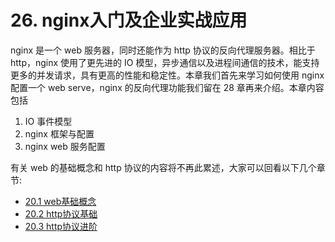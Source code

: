 # 26. nginx入门及企业实战应用
nginx 是一个 web 服务器，同时还能作为 http 协议的反向代理服务器。相比于 http，nginx 使用了更先进的 IO 模型，异步通信以及进程间通信的技术，能支持更多的并发请求，具有更高的性能和稳定性。本章我们首先来学习如何使用 nginx 配置一个 web serve，nginx 的反向代理功能我们留在 28 章再来介绍。本章内容包括
1. IO 事件模型
2. nginx 框架与配置
3. nginx web 服务配置

有关 web 的基础概念和 http 协议的内容将不再此累述，大家可以回看以下几个章节:
- [20.1 web基础概念](20-web-apache/web基础概念.md)
- [20.2 http协议基础](20-web-apache/http协议基础.md)
- [20.3 http协议进阶](20-web-apache/http协议进阶.md)
